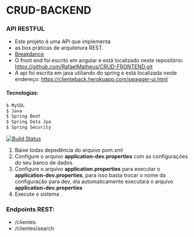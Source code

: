 # CRUD-BACKEND

### API RESTFUL

* Este projeto é uma API que implementa </br>
* as bos práticas de arquitetura REST.</br>
* [Breakdance](http://idebescola.inep.gov.br/ideb/consulta-publica) </br>
* O front end foi escrito em angular e está localizado neste repositório: https://github.com/RafaelMatheus/CRUD-FRONTEND.git </br>
* A api foi escrita em java utiliando do spring e está localizada neste endereço: https://clienteback.herokuapp.com/swagger-ui.html </br>



#### Tecnologias:
```sh
$ MySQL
$ Java
$ Spring Boot
$ Spring Data Jpa
$ Spring Security
```

[![Build Status](https://travis-ci.org/joemccann/dillinger.svg?branch=master)](https://travis-ci.org/joemccann/dillinger)

1. Baixe todas depedência do arquivo pom.xml
2. Configure o arquivo **application-dev.properties** com as configurações do seu banco de dados.
3. Configure o arquivo **application.properties** para executar o **application-dev.properties**, para isso basta trocar o nome da configuração para dev, ela automaticamente executará o arquivo **application-dev.properties**
3. Execute o sistema .

### Endpoints REST:
* /clientes
* /clientes/search



